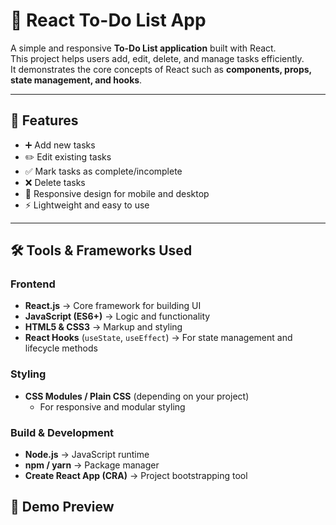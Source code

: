 # 📝 React To-Do List App

A simple and responsive **To-Do List application** built with React.  
This project helps users add, edit, delete, and manage tasks efficiently.  
It demonstrates the core concepts of React such as **components, props, state management, and hooks**.

---

## 🚀 Features
- ➕ Add new tasks
- ✏️ Edit existing tasks
- ✅ Mark tasks as complete/incomplete
- ❌ Delete tasks
- 📱 Responsive design for mobile and desktop
- ⚡ Lightweight and easy to use

---

## 🛠️ Tools & Frameworks Used

### Frontend
- **React.js** → Core framework for building UI
- **JavaScript (ES6+)** → Logic and functionality
- **HTML5 & CSS3** → Markup and styling
- **React Hooks** (`useState`, `useEffect`) → For state management and lifecycle methods

### Styling
- **CSS Modules / Plain CSS** (depending on your project)  
  - For responsive and modular styling

### Build & Development
- **Node.js** → JavaScript runtime
- **npm / yarn** → Package manager
- **Create React App (CRA)** → Project bootstrapping tool

## 🎥 Demo Preview



